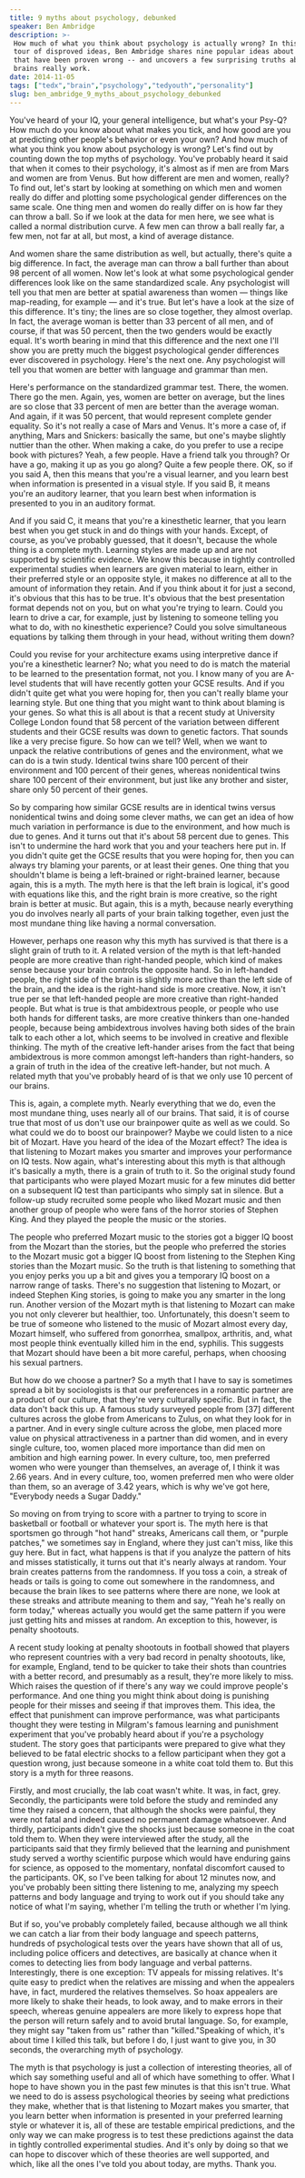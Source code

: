 ```yaml
---
title: 9 myths about psychology, debunked
speaker: Ben Ambridge
description: >-
 How much of what you think about psychology is actually wrong? In this whistle-stop
 tour of disproved ideas, Ben Ambridge shares nine popular ideas about psychology
 that have been proven wrong -- and uncovers a few surprising truths about how our
 brains really work.
date: 2014-11-05
tags: ["tedx","brain","psychology","tedyouth","personality"]
slug: ben_ambridge_9_myths_about_psychology_debunked
---
```


You've heard of your IQ, your general intelligence, but what's your Psy-Q? How much do you
know about what makes you tick, and how good are you at predicting other people's behavior
or even your own? And how much of what you think you know about psychology is wrong? Let's
find out by counting down the top myths of psychology. You've probably heard it said that
when it comes to their psychology, it's almost as if men are from Mars and women are from
Venus. But how different are men and women, really? To find out, let's start by looking at
something on which men and women really do differ and plotting some psychological gender
differences on the same scale. One thing men and women do really differ on is how far they
can throw a ball. So if we look at the data for men here, we see what is called a normal
distribution curve. A few men can throw a ball really far, a few men, not far at all, but
most, a kind of average distance.

And women share the same distribution as well, but actually, there's quite a big
difference. In fact, the average man can throw a ball further than about 98 percent of all
women. Now let's look at what some psychological gender differences look like on the same
standardized scale. Any psychologist will tell you that men are better at spatial
awareness than women — things like map-reading, for example — and it's true. But let's
have a look at the size of this difference. It's tiny; the lines are so close together,
they almost overlap. In fact, the average woman is better than 33 percent of all men, and
of course, if that was 50 percent, then the two genders would be exactly equal. It's worth
bearing in mind that this difference and the next one I'll show you are pretty much the
biggest psychological gender differences ever discovered in psychology. Here's the next
one. Any psychologist will tell you that women are better with language and grammar than
men.

Here's performance on the standardized grammar test. There, the women. There go the men.
Again, yes, women are better on average, but the lines are so close that 33 percent of men
are better than the average woman. And again, if it was 50 percent, that would represent
complete gender equality. So it's not really a case of Mars and Venus. It's more a case
of, if anything, Mars and Snickers: basically the same, but one's maybe slightly nuttier
than the other. When making a cake, do you prefer to use a recipe book with pictures? Yeah,
a few people. Have a friend talk you through? Or have a go, making it up as you go along?
Quite a few people there. OK, so if you said A, then this means that you're a visual
learner, and you learn best when information is presented in a visual style. If you said
B, it means you're an auditory learner, that you learn best when information is presented
to you in an auditory format.

And if you said C, it means that you're a kinesthetic learner, that you learn best when
you get stuck in and do things with your hands. Except, of course, as you've probably
guessed, that it doesn't, because the whole thing is a complete myth. Learning styles are
made up and are not supported by scientific evidence. We know this because in tightly
controlled experimental studies when learners are given material to learn, either in their
preferred style or an opposite style, it makes no difference at all to the amount of
information they retain. And if you think about it for just a second, it's obvious that
this has to be true. It's obvious that the best presentation format depends not on you,
but on what you're trying to learn. Could you learn to drive a car, for example, just by
listening to someone telling you what to do, with no kinesthetic experience? Could you
solve simultaneous equations by talking them through in your head, without writing them
down?

Could you revise for your architecture exams using interpretive dance if you're a
kinesthetic learner? No; what you need to do is match the material to be learned to the
presentation format, not you. I know many of you are A-level students that will have
recently gotten your GCSE results. And if you didn't quite get what you were hoping for,
then you can't really blame your learning style. But one thing that you might want to
think about blaming is your genes. So what this is all about is that a recent study at
University College London found that 58 percent of the variation between different
students and their GCSE results was down to genetic factors. That sounds like a very
precise figure. So how can we tell? Well, when we want to unpack the relative
contributions of genes and the environment, what we can do is a twin study. Identical
twins share 100 percent of their environment and 100 percent of their genes, whereas
nonidentical twins share 100 percent of their environment, but just like any brother and
sister, share only 50 percent of their genes.

So by comparing how similar GCSE results are in identical twins versus nonidentical twins
and doing some clever maths, we can get an idea of how much variation in performance is
due to the environment, and how much is due to genes. And it turns out that it's about 58
percent due to genes. This isn't to undermine the hard work that you and your teachers
here put in. If you didn't quite get the GCSE results that you were hoping for, then you
can always try blaming your parents, or at least their genes. One thing that you shouldn't
blame is being a left-brained or right-brained learner, because again, this is a myth. The
myth here is that the left brain is logical, it's good with equations like this, and the
right brain is more creative, so the right brain is better at music. But again, this is a
myth, because nearly everything you do involves nearly all parts of your brain talking
together, even just the most mundane thing like having a normal conversation.

However, perhaps one reason why this myth has survived is that there is a slight grain of
truth to it. A related version of the myth is that left-handed people are more creative
than right-handed people, which kind of makes sense because your brain controls the
opposite hand. So in left-handed people, the right side of the brain is slightly more
active than the left side of the brain, and the idea is the right-hand side is more
creative. Now, it isn't true per se that left-handed people are more creative than
right-handed people. But what is true is that ambidextrous people, or people who use both
hands for different tasks, are more creative thinkers than one-handed people, because
being ambidextrous involves having both sides of the brain talk to each other a lot, which
seems to be involved in creative and flexible thinking. The myth of the creative
left-hander arises from the fact that being ambidextrous is more common amongst
left-handers than right-handers, so a grain of truth in the idea of the creative
left-hander, but not much. A related myth that you've probably heard of is that we only use
10 percent of our brains.

This is, again, a complete myth. Nearly everything that we do, even the most mundane
thing, uses nearly all of our brains. That said, it is of course true that most of us don't
use our brainpower quite as well as we could. So what could we do to boost our brainpower?
Maybe we could listen to a nice bit of Mozart. Have you heard of the idea of the Mozart
effect? The idea is that listening to Mozart makes you smarter and improves your
performance on IQ tests. Now again, what's interesting about this myth is that although
it's basically a myth, there is a grain of truth to it. So the original study found that
participants who were played Mozart music for a few minutes did better on a subsequent IQ
test than participants who simply sat in silence. But a follow-up study recruited some
people who liked Mozart music and then another group of people who were fans of the horror
stories of Stephen King. And they played the people the music or the stories.

The people who preferred Mozart music to the stories got a bigger IQ boost from the Mozart
than the stories, but the people who preferred the stories to the Mozart music got a
bigger IQ boost from listening to the Stephen King stories than the Mozart music. So the
truth is that listening to something that you enjoy perks you up a bit and gives you a
temporary IQ boost on a narrow range of tasks. There's no suggestion that listening to
Mozart, or indeed Stephen King stories, is going to make you any smarter in the long
run. Another version of the Mozart myth is that listening to Mozart can make you not only
cleverer but healthier, too. Unfortunately, this doesn't seem to be true of someone who
listened to the music of Mozart almost every day, Mozart himself, who suffered from
gonorrhea, smallpox, arthritis, and, what most people think eventually killed him in the
end, syphilis. This suggests that Mozart should have been a bit more careful, perhaps,
when choosing his sexual partners.

But how do we choose a partner? So a myth that I have to say is sometimes spread a bit by
sociologists is that our preferences in a romantic partner are a product of our culture,
that they're very culturally specific. But in fact, the data don't back this up. A famous
study surveyed people from [37] different cultures across the globe from Americans to
Zulus, on what they look for in a partner. And in every single culture across the globe,
men placed more value on physical attractiveness in a partner than did women, and in every
single culture, too, women placed more importance than did men on ambition and high
earning power. In every culture, too, men preferred women who were younger than
themselves, an average of, I think it was 2.66 years. And in every culture, too, women
preferred men who were older than them, so an average of 3.42 years, which is why we've
got here, "Everybody needs a Sugar Daddy."

So moving on from trying to score with a partner to trying to score in basketball or
football or whatever your sport is. The myth here is that sportsmen go through "hot hand"
streaks, Americans call them, or "purple patches," we sometimes say in England, where they
just can't miss, like this guy here. But in fact, what happens is that if you analyze the
pattern of hits and misses statistically, it turns out that it's nearly always at random.
Your brain creates patterns from the randomness. If you toss a coin, a streak of heads or
tails is going to come out somewhere in the randomness, and because the brain likes to see
patterns where there are none, we look at these streaks and attribute meaning to them and
say, "Yeah he's really on form today," whereas actually you would get the same pattern if
you were just getting hits and misses at random. An exception to this, however, is penalty
shootouts.

A recent study looking at penalty shootouts in football showed that players who represent
countries with a very bad record in penalty shootouts, like, for example, England, tend to
be quicker to take their shots than countries with a better record, and presumably as a
result, they're more likely to miss. Which raises the question of if there's any way we
could improve people's performance. And one thing you might think about doing is punishing
people for their misses and seeing if that improves them. This idea, the effect that
punishment can improve performance, was what participants thought they were testing in
Milgram's famous learning and punishment experiment that you've probably heard about if
you're a psychology student. The story goes that participants were prepared to give what
they believed to be fatal electric shocks to a fellow participant when they got a question
wrong, just because someone in a white coat told them to. But this story is a myth for
three reasons.

Firstly, and most crucially, the lab coat wasn't white. It was, in fact, grey. Secondly,
the participants were told before the study and reminded any time they raised a concern,
that although the shocks were painful, they were not fatal and indeed caused no permanent
damage whatsoever. And thirdly, participants didn't give the shocks just because someone
in the coat told them to. When they were interviewed after the study, all the participants
said that they firmly believed that the learning and punishment study served a worthy
scientific purpose which would have enduring gains for science, as opposed to the
momentary, nonfatal discomfort caused to the participants. OK, so I've been talking for
about 12 minutes now, and you've probably been sitting there listening to me, analyzing my
speech patterns and body language and trying to work out if you should take any notice of
what I'm saying, whether I'm telling the truth or whether I'm lying.

But if so, you've probably completely failed, because although we all think we can catch a
liar from their body language and speech patterns, hundreds of psychological tests over
the years have shown that all of us, including police officers and detectives, are
basically at chance when it comes to detecting lies from body language and verbal
patterns. Interestingly, there is one exception: TV appeals for missing relatives. It's
quite easy to predict when the relatives are missing and when the appealers have, in fact,
murdered the relatives themselves. So hoax appealers are more likely to shake their heads,
to look away, and to make errors in their speech, whereas genuine appealers are more
likely to express hope that the person will return safely and to avoid brutal language.
So, for example, they might say "taken from us" rather than "killed."Speaking of which,
it's about time I killed this talk, but before I do, I just want to give you, in 30
seconds, the overarching myth of psychology.

The myth is that psychology is just a collection of interesting theories, all of which say
something useful and all of which have something to offer. What I hope to have shown you
in the past few minutes is that this isn't true. What we need to do is assess
psychological theories by seeing what predictions they make, whether that is that
listening to Mozart makes you smarter, that you learn better when information is presented
in your preferred learning style or whatever it is, all of these are testable empirical
predictions, and the only way we can make progress is to test these predictions against
the data in tightly controlled experimental studies. And it's only by doing so that we can
hope to discover which of these theories are well supported, and which, like all the ones
I've told you about today, are myths. Thank you.

<!--
ad_duration=3.33
event="TEDxYouth@Manchester"
external_start_time=0
has_talk_citation=1
intro_duration=11.82
is_subtitle_required="False"
is_talk_featured="True"
language="en"
language_swap="False"
native_language="en"
number_of_related_talks=6
number_of_speakers=1
number_of_subtitled_videos=28
number_of_tags=5
number_of_talk_download_languages=28
number_of_talk_more_resources=2
number_of_talk_recommendations=0
number_of_talks_take_actions=0
post_ad_duration=0.83
published_timestamp="2015-02-04 15:58:50"
recording_date="2014-11-05"
speaker_description="Psychologist"
speaker_is_published=1
speaker_name="Ben Ambridge"
talk_name="9 myths about psychology, debunked"
talks_tags=["tedx","brain","psychology","tedyouth","personality"]
talks_take_action=[]
url_audio="https://download.ted.com/talks/BenAmbridge_2014X.mp3?apikey=acme-roadrunner"
url_photo_speaker="https://pe.tedcdn.com/images/ted/506ba9be6addd3c4fc960d96e943221b8c37f080_254x191.jpg"
url_photo_talk="https://pe.tedcdn.com/images/ted/4a47e1575ccd838b9825758e3a59e5c57c317270_2880x1620.jpg"
url_webpage="https://www.ted.com/talks/ben_ambridge_9_myths_about_psychology_debunked"
video_type_name="TEDx Talk"
-->